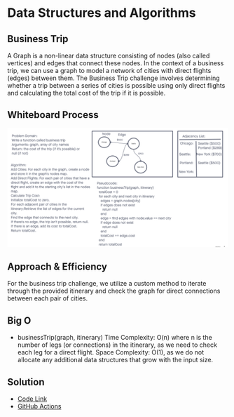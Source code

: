# Data Structures and Algorithms

## Business Trip

A Graph is a non-linear data structure consisting of nodes (also called vertices) and edges that connect these nodes. In the context of a business trip, we can use a graph to model a network of cities with direct flights (edges) between them. The Business Trip challenge involves determining whether a trip between a series of cities is possible using only direct flights and calculating the total cost of the trip if it is possible.

## Whiteboard Process

![trip](./trip.png)

## Approach & Efficiency

For the business trip challenge, we utilize a custom method to iterate through the provided itinerary and check the graph for direct connections between each pair of cities.

## Big O

- businessTrip(graph, itinerary)
  Time Complexity: O(n) where n is the number of legs (or connections) in the itinerary, as we need to check each leg for a direct flight.
  Space Complexity: O(1), as we do not allocate any additional data structures that grow with the input size.

## Solution

- [Code Link](./index.js)
- [GitHub Actions](https://github.com/KatKho/data-structures-and-algorithms/actions)
